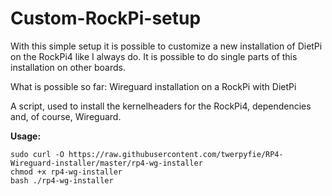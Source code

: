 # Custom-RockPi-setup


With this simple setup it is possible to customize a new installation of DietPi on the RockPi4 like I always do. It is possible to do single parts of this installation on other boards. 

What is possible so far:
Wireguard installation on a RockPi with DietPi


















A script, used to install the kernelheaders for the RockPi4, dependencies and, of course, Wireguard.

**Usage:**

```
sudo curl -O https://raw.githubusercontent.com/twerpyfie/RP4-Wireguard-installer/master/rp4-wg-installer
chmod +x rp4-wg-installer
bash ./rp4-wg-installer
```
